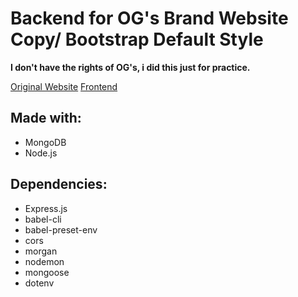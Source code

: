 # Backend for OG's Brand Website Copy/ Bootstrap Default Style

**I don't have the rights of OG's, i did this just for practice.**

[Original Website](https://www.ogsbrand.com/en/)
[Frontend](https://github.com/tomasCMPSN/ogsbrandcopy)

## Made with:

* MongoDB
* Node.js

## Dependencies:

* Express.js
* babel-cli
* babel-preset-env
* cors
* morgan
* nodemon
* mongoose
* dotenv
